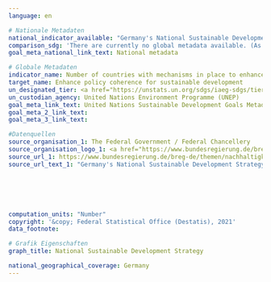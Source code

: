 ```yaml
---
language: en

# Nationale Metadaten
national_indicator_available: "Germany's National Sustainable Development Strategy"
comparison_sdg: 'There are currently no global metadata available. (As of: 08/2020)'
goal_meta_national_link_text: National metadata

# Globale Metadaten
indicator_name: Number of countries with mechanisms in place to enhance policy coherence of sustainable development
target_name: Enhance policy coherence for sustainable development
un_designated_tier: <a href="https://unstats.un.org/sdgs/iaeg-sdgs/tier-classification/" title="Click here for more information on the UN tier classification.">Tier II</a>
un_custodian_agency: United Nations Environment Programme (UNEP)
goal_meta_link_text: United Nations Sustainable Development Goals Metadata
goal_meta_2_link_text: 
goal_meta_3_link_text: 

#Datenquellen
source_organisation_1: The Federal Government / Federal Chancellery
source_organisation_logo_1: <a href="https://www.bundesregierung.de/breg-de"><img src="https://g205sdgs.github.io/sdg-indicators/public/OrgImgEn/bundesregierung.png" alt="Logo bundesregierung" style="height:60px; width:148px" /></a>
source_url_1: https://www.bundesregierung.de/breg-de/themen/nachhaltigkeitspolitik/berichte-und-reden/berichte-der-bundesregierung-418550
source_url_text_1: "Germany's National Sustainable Development Strategy"






computation_units: "Number"
copyright: '&copy; Federal Statistical Office (Destatis), 2021'
data_footnote: 

# Grafik Eigenschaften
graph_title: National Sustainable Development Strategy

national_geographical_coverage: Germany
---
```


<span></span>